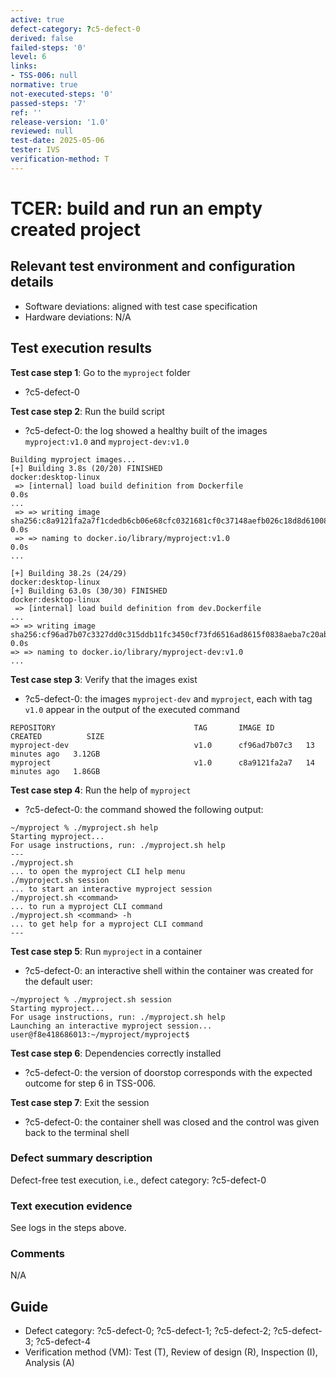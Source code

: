 ```yaml
---
active: true
defect-category: ?c5-defect-0
derived: false
failed-steps: '0'
level: 6
links:
- TSS-006: null
normative: true
not-executed-steps: '0'
passed-steps: '7'
ref: ''
release-version: '1.0'
reviewed: null
test-date: 2025-05-06
tester: IVS
verification-method: T
---
```


# TCER: build and run an empty created project

## Relevant test environment and configuration details

- Software deviations: aligned with test case specification
- Hardware deviations: N/A

## Test execution results

**Test case step 1**: Go to the `myproject` folder

- ?c5-defect-0

**Test case step 2**: Run the build script

- ?c5-defect-0: the log showed a healthy built of the images `myproject:v1.0` and `myproject-dev:v1.0`
```
Building myproject images...
[+] Building 3.8s (20/20) FINISHED                                                               docker:desktop-linux
 => [internal] load build definition from Dockerfile                                                             0.0s
...
 => => writing image sha256:c8a9121fa2a7f1cdedb6cb06e68cfc0321681cf0c37148aefb026c18d8d61008                     0.0s 
 => => naming to docker.io/library/myproject:v1.0                                                                0.0s
...

[+] Building 38.2s (24/29)                                                                       docker:desktop-linux
[+] Building 63.0s (30/30) FINISHED                                                              docker:desktop-linux
 => [internal] load build definition from dev.Dockerfile 
...
=> => writing image sha256:cf96ad7b07c3327dd0c315ddb11fc3450cf73fd6516ad8615f0838aeba7c20ab                      0.0s 
=> => naming to docker.io/library/myproject-dev:v1.0 
...
```

**Test case step 3**: Verify that the images exist

- ?c5-defect-0: the images `myproject-dev` and `myproject`, each with tag `v1.0` appear in the output of the executed command
```
REPOSITORY                               TAG       IMAGE ID       CREATED          SIZE
myproject-dev                            v1.0      cf96ad7b07c3   13 minutes ago   3.12GB
myproject                                v1.0      c8a9121fa2a7   14 minutes ago   1.86GB
```

**Test case step 4**: Run the help of `myproject`

- ?c5-defect-0: the command showed the following output:
```
~/myproject % ./myproject.sh help
Starting myproject...
For usage instructions, run: ./myproject.sh help
---
./myproject.sh
... to open the myproject CLI help menu
./myproject.sh session
... to start an interactive myproject session
./myproject.sh <command>
... to run a myproject CLI command
./myproject.sh <command> -h
... to get help for a myproject CLI command
---
```

**Test case step 5**: Run `myproject` in a container

- ?c5-defect-0: an interactive shell within the container was created for the default user:
```
~/myproject % ./myproject.sh session
Starting myproject...
For usage instructions, run: ./myproject.sh help
Launching an interactive myproject session...
user@f8e418686013:~/myproject/myproject$ 
```

**Test case step 6**: Dependencies correctly installed

- ?c5-defect-0: the version of doorstop corresponds with the expected outcome for step 6 in TSS-006.

**Test case step 7**: Exit the session

- ?c5-defect-0: the container shell was closed and the control was given back to the terminal shell 

### Defect summary description

Defect-free test execution, i.e., defect category: ?c5-defect-0

### Text execution evidence

See logs in the steps above.

### Comments

N/A

## Guide

- Defect category: ?c5-defect-0; ?c5-defect-1; ?c5-defect-2; ?c5-defect-3; ?c5-defect-4
- Verification method (VM): Test (T), Review of design (R), Inspection (I), Analysis (A)